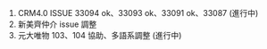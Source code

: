 1. CRM4.0 ISSUE 33094 ok、33093 ok、33091 ok、33087 (進行中)
2. 新美齊仲介 issue 調整
3. 元大唯物 103、104 協助、多語系調整 (進行中)
